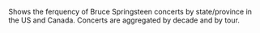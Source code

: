 Shows the ferquency of Bruce Springsteen concerts by state/province in the US and Canada. Concerts are aggregated by decade and by tour.
